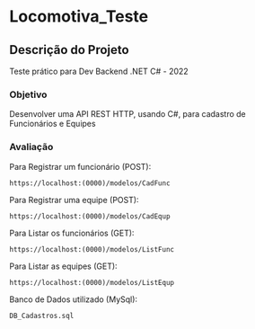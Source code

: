 # Locomotiva_Teste

## Descrição do Projeto
Teste prático para Dev Backend .NET C# - 2022

### Objetivo
Desenvolver uma API REST HTTP, usando C#, para cadastro de Funcionários e Equipes


### Avaliação

Para Registrar um funcionário (POST):

```
https://localhost:(0000)/modelos/CadFunc
```

Para Registrar uma equipe (POST):

```
https://localhost:(0000)/modelos/CadEqup
```

Para Listar os funcionários (GET):

```
https://localhost:(0000)/modelos/ListFunc
```

Para Listar as equipes (GET):

```
https://localhost:(0000)/modelos/ListEqup
```

Banco de Dados utilizado (MySql):

```
DB_Cadastros.sql
``` 


